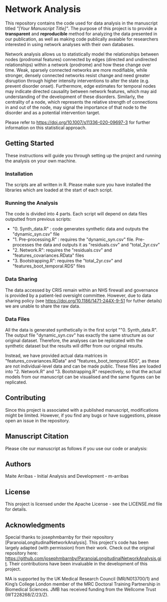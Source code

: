 # Network Analysis 
This repository contains the code used for data analysis in the manuscript titled *"[Your Manuscript Title]"*. The purpose of this project is to provide a **transparent** and **reproducible** method for analyzing the data presented in our publication, as well as making code publically avaiable for researchers interested in using network analyses with their own databases.

Network analysis allows us to statistically model the relationships between nodes (prodromal features) connected by edges (directed and undirected relationships) within a network (prodrome) and how these change over time. Weak, sparsely connected networks are more modifiable, while stronger, densely connected networks resist change and need greater disruption through higher intensity interventions to alter the state (e.g. prevent disorder onset). Furthermore, edge estimates for temporal nodes may indicate directed causality between network features, which may aid understanding of the development of these disorders. Similarly, the centrality of a node, which represents the relative strength of connections in and out of the node, may signal the importance of that node to the disorder and as a potential intervention target.

Please refer to https://doi.org/10.1007/s11336-020-09697-3 for further information on this statistical approach. 

## Getting Started
These instructions will guide you through setting up the project and running the analysis on your own machine.

### Installation
The scripts are all written in R. Please make sure you have installed the libraries which are loaded at the start of each script. 

### Running the Analysis
The code is divided into 4 parts. Each script will depend on data files outputted from previous scripts:

- "0. Synth_data.R" : code generates synthetic data and outputs the "dynamic_syn.csv" file
- "1. Pre-processing.R" : requires the "dynamic_syn.csv" file. Pre-processes the data and outputs it as "residuals.csv" and "total_2yr.csv"
- "2. Network.R": requires the "residuals.csv" and "features_covariances.RData" files
- "3. Bootstrapping.R": requires the "total_2yr.csv" and "features_boot_temporal.RDS" files

### Data Sharing
The data accessed by CRIS remain within an NHS firewall and governance is provided by a patient-led oversight committee. However, due to data sharing policy (see https://doi.org/10.1186/1471-244X-9-51 for futher details) we are unable to share the raw data. 

### Data Files
All the data is generated synthetically in the first script ""0. Synth_data.R". The output file "dynamic_syn.csv" has exactly the same structure as our original dataset. 
Therefore, the analyses can be replicated with the synthetic dataset but the results will differ from our original results. 

Instead, we have provided actual data matrices in "features_covariances.RData" and "features_boot_temporal.RDS", as these are not individual-level data and can be made public. These files are loaded into "2. Network.R" and "3. Bootstrapping.R" respectively, so that the actual models from our manuscript can be visualised and the same figures can be replicated. 

## Contributing
Since this project is associated with a published manuscript, modifications might be limited. However, if you find any bugs or have suggestions, please open an issue in the repository.

## Manuscript Citation
Please cite our manuscript as follows if you use our code or analysis:

## Authors
Maite Arribas - Initial Analysis and Development - m-arribas

## License
This project is licensed under the Apache License - see the LICENSE.md file for details.

## Acknowledgments
Special thanks to josephmbarnby for their repository [ParanoiaLongitudinalNetworkAnalysis]. This project's code has been largely adapted (with permission) from their work. Check out the original repository here: https://github.com/josephmbarnby/ParanoiaLongitudinalNetworkAnalysis.git. Their contributions have been invaluable in the development of this project.

MA is supported by the UK Medical Research Council (MR/N013700/1) and King’s College London member of the MRC Doctoral Training Partnership in Biomedical Sciences. JMB has received funding from the Wellcome Trust (WT228268/Z/23/Z). 

